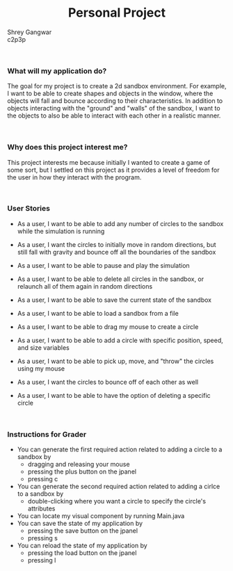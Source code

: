 [//]: # (# My Personal Project)

[//]: # (## A subtitle)

<h1 style="text-align: center;"> Personal Project </h1>

Shrey Gangwar  
c2p3p


<br/>

### What will my application do?
The goal for my project is to create a 2d sandbox environment.
For example, I want to be able to create shapes and objects in the window,
where the objects will fall and bounce according to their characteristics.
In addition to objects interacting with the "ground" and "walls" of the sandbox,
I want to the objects to also be able to interact with each other in a realistic
manner.

<br/>

### Why does this project interest me?
This project interests me because initially I wanted to create a game of some sort,
but I settled on this project as it provides a level of freedom for the user 
in how they interact
with the program.

<br/>

### User Stories

- As a user, I want to be able to add any number of circles to the sandbox while the simulation is running
- As a user, I want the circles to initially move in random directions, but still fall with gravity and bounce off all the boundaries of the sandbox
- As a user, I want to be able to pause and play the simulation
- As a user, I want to be able to delete all circles in the sandbox, or relaunch all of them again in random directions


- As a user, I want to be able to save the current state of the sandbox
- As a user, I want to be able to load a sandbox from a file

- As a user, I want to be able to drag my mouse to create a circle
- As a user, I want to be able to add a circle with specific position, speed, and size variables
- As a user, I want to be able to pick up, move, and "throw" the circles using my mouse
- As a user, I want the circles to bounce off of each other as well
- As a user, I want to be able to have the option of deleting a specific circle

<br/>

### Instructions for Grader

- You can generate the first required action related to adding a circle to a sandbox by
  - dragging and releasing your mouse
  - pressing the plus button on the jpanel
  - pressing c
- You can generate the second required action related to adding a cirlce to a sandbox by
  - double-clicking where you want a circle to specify the circle's attributes
- You can locate my visual component by running Main.java
- You can save the state of my application by
  - pressing the save button on the jpanel
  - pressing s
- You can reload the state of my application by
  - pressing the load button on the jpanel
  - pressing l